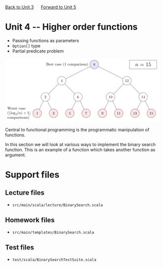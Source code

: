 [Back to Unit 3](unit-3.md)  &nbsp;&nbsp;&nbsp;&nbsp; [Forward to Unit 5](unit-5.md)

# Unit 4 -- Higher order functions

- Passing functions as parameters
- `Option[]` type
- Partial predicate problem

<img src="img/440px-Binary_search_complexity.png" width=500 alt="binarytree">

Central to functional programming is the programmatic manipulation of
functions.

In this section we will look at various ways to implement the binary
search function.  This is an example of a function which takes another
function as argument.



# Support files

## Lecture files
- `src/main/scala/lecture/BinarySearch.scala`

 
## Homework files
- `src/main/templates/BinarySearch.scala`

## Test files
- `test/scala/BinarySearchTestSuite.scala`

